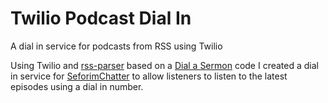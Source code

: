 # Twilio Podcast Dial In
 A dial in service for podcasts from RSS using Twilio

 Using Twilio and [rss-parser](https://www.npmjs.com/package/rss-parser) based on a [Dial a Sermon](https://www.brightec.co.uk/blog/podcasting-to-those-without-internet-access) code I created a dial in service for [SeforimChatter](seforimchatter.com) to allow listeners to listen to the latest episodes using a dial in number. 